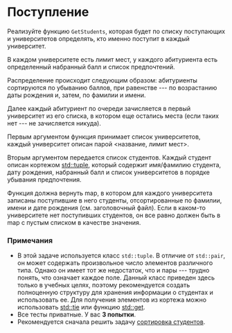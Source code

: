 # Поступление

Реализуйте функцию `GetStudents`, которая будет по списку поступающих и университетов определять, кто именно поступит в каждый университет.

В каждом университете есть лимит мест, у каждого абитуриента есть определенный набранный балл и список предпочтений.

Распределение происходит следующим образом: абитуриенты сортируются по убыванию баллов, при равенстве --- по возрастанию даты рождения и, затем, по фамилии и имени.

Далее каждый абитуриент по очереди зачисляется в первый университет из его списка, в котором еще остались места (если таких нет --- не зачисляется никуда).

Первым аргументом функция принимает список университетов, каждый университет описан парой <название, лимит мест>.

Вторым аргументом передается список студентов. Каждый студент описан кортежом [std::tuple](http://en.cppreference.com/w/cpp/utility/tuple), который содержит имя/фамилию студента, дату рождения, набранный балл и список университетов в порядке убывания
предпочтения.

Функция должна вернуть map, в котором для каждого университета записаны поступившие в него студенты, отсортированные
по фамилии, имени и дате рождения (см. заголовочный файл). Если в каком-то университете нет поступивших студентов, он все равно должен быть в map с пустым списком
в качестве значения.

### Примечания
* В этой задаче используется класс `std::tuple`. В отличие от `std::pair`, он может содержать произвольное число элементов
различного типа. Однако он имеет тот же недостаток, что и пары --- трудно понять, что означает каждое поле.
Данный класс приведен здесь только в учебных целях, поэтому рекомендуется
создать полноценную структуру для хранения информации о студентах и использовать ее. Для получения элементов из кортежа
можно использовать [std::tie](http://en.cppreference.com/w/cpp/utility/tuple/tie) или функцию
[std::get](http://en.cppreference.com/w/cpp/utility/tuple/get).
* Все тесты приватные. У вас **3 попытки**.
* Рекомендуется сначала решить задачу [сортировка студентов](https://gitlab.com/slon/shad-cpp0/tree/master/sort-students).
